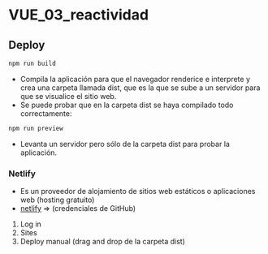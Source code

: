 # VUE_03_reactividad

## Deploy

```sh
npm run build
```

* Compila la aplicación para que el navegador renderice e interprete y crea una carpeta llamada dist, que es la que se sube a un servidor para que se visualice el sitio web.
* Se puede probar que en la carpeta dist se haya compilado todo correctamente:

```sh
npm run preview
```

* Levanta un servidor pero sólo de la carpeta dist para probar la aplicación.

### Netlify

* Es un proveedor de alojamiento de sitios web estáticos o aplicaciones web (hosting gratuito)
* [netlify](https://www.netlify.com/) => (credenciales de GitHub)

1. Log in
1. Sites
1. Deploy manual (drag and drop de la carpeta dist)
